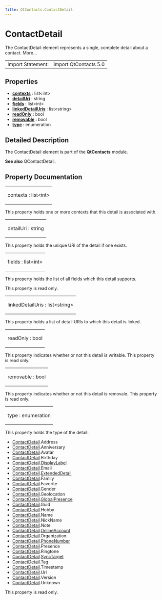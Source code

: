 ```yaml
---
Title: QtContacts.ContactDetail
---
```

        
ContactDetail
=============

<span class="subtitle"></span>
The ContactDetail element represents a single, complete detail about a contact. More...

|                   |                       |
|-------------------|-----------------------|
| Import Statement: | import QtContacts 5.0 |

<span id="properties"></span>
Properties
----------

-   ****[contexts](#contexts-prop)**** : list&lt;int&gt;
-   ****[detailUri](#detailUri-prop)**** : string
-   ****[fields](#fields-prop)**** : list&lt;int&gt;
-   ****[linkedDetailUris](#linkedDetailUris-prop)**** : list&lt;string&gt;
-   ****[readOnly](#readOnly-prop)**** : bool
-   ****[removable](#removable-prop)**** : bool
-   ****[type](#type-prop)**** : enumeration

<span id="details"></span>
Detailed Description
--------------------

The ContactDetail element is part of the **QtContacts** module.

**See also** QContactDetail.

Property Documentation
----------------------

<table>
<colgroup>
<col width="100%" />
</colgroup>
<tbody>
<tr class="odd">
<td><p><span id="contexts-prop"></span><span class="name">contexts</span> : <span class="type">list</span>&lt;<span class="type">int</span>&gt;</p></td>
</tr>
</tbody>
</table>

This property holds one or more contexts that this detail is associated with.

<table>
<colgroup>
<col width="100%" />
</colgroup>
<tbody>
<tr class="odd">
<td><p><span id="detailUri-prop"></span><span class="name">detailUri</span> : <span class="type">string</span></p></td>
</tr>
</tbody>
</table>

This property holds the unique URI of the detail if one exists.

<table>
<colgroup>
<col width="100%" />
</colgroup>
<tbody>
<tr class="odd">
<td><p><span id="fields-prop"></span><span class="name">fields</span> : <span class="type">list</span>&lt;<span class="type">int</span>&gt;</p></td>
</tr>
</tbody>
</table>

This property holds the list of all fields which this detail supports.

This property is read only.

<table>
<colgroup>
<col width="100%" />
</colgroup>
<tbody>
<tr class="odd">
<td><p><span id="linkedDetailUris-prop"></span><span class="name">linkedDetailUris</span> : <span class="type">list</span>&lt;<span class="type">string</span>&gt;</p></td>
</tr>
</tbody>
</table>

This property holds a list of detail URIs to which this detail is linked.

<table>
<colgroup>
<col width="100%" />
</colgroup>
<tbody>
<tr class="odd">
<td><p><span id="readOnly-prop"></span><span class="name">readOnly</span> : <span class="type">bool</span></p></td>
</tr>
</tbody>
</table>

This property indicates whether or not this detail is writable. This property is read only.

<table>
<colgroup>
<col width="100%" />
</colgroup>
<tbody>
<tr class="odd">
<td><p><span id="removable-prop"></span><span class="name">removable</span> : <span class="type">bool</span></p></td>
</tr>
</tbody>
</table>

This property indicates whether or not this detail is removale. This property is read only.

<table>
<colgroup>
<col width="100%" />
</colgroup>
<tbody>
<tr class="odd">
<td><p><span id="type-prop"></span><span class="name">type</span> : <span class="type">enumeration</span></p></td>
</tr>
</tbody>
</table>

This property holds the type of the detail.

-   [ContactDetail](index.html).Address
-   [ContactDetail](index.html).Anniversary
-   [ContactDetail](index.html).Avatar
-   [ContactDetail](index.html).Birthday
-   [ContactDetail](index.html).[DisplayLabel](../QtContacts.DisplayLabel.md)
-   [ContactDetail](index.html).Email
-   [ContactDetail](index.html).[ExtendedDetail](../QtContacts.ExtendedDetail.md)
-   [ContactDetail](index.html).Family
-   [ContactDetail](index.html).Favorite
-   [ContactDetail](index.html).Gender
-   [ContactDetail](index.html).Geolocation
-   [ContactDetail](index.html).[GlobalPresence](../QtContacts.GlobalPresence.md)
-   [ContactDetail](index.html).Guid
-   [ContactDetail](index.html).Hobby
-   [ContactDetail](index.html).Name
-   [ContactDetail](index.html).NickName
-   [ContactDetail](index.html).Note
-   [ContactDetail](index.html).[OnlineAccount](../QtContacts.OnlineAccount.md)
-   [ContactDetail](index.html).Organization
-   [ContactDetail](index.html).[PhoneNumber](../QtContacts.PhoneNumber.md)
-   [ContactDetail](index.html).Presence
-   [ContactDetail](index.html).Ringtone
-   [ContactDetail](index.html).[SyncTarget](../QtContacts.SyncTarget.md)
-   [ContactDetail](index.html).Tag
-   [ContactDetail](index.html).Timestamp
-   [ContactDetail](index.html).Url
-   [ContactDetail](index.html).Version
-   [ContactDetail](index.html).Unknown

This property is read only.

